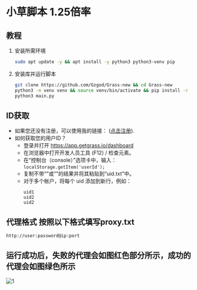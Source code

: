 # 小草脚本 1.25倍率

## 教程

1. 安装所需环境
   ```bash
   sudo apt update -y && apt install -y python3 python3-venv pip
   ```

2. 安装库并运行脚本
   ```bash
   git clone https://github.com/Gzgod/Grass-new && cd Grass-new
   python3 -m venv venv && source venv/bin/activate && pip install -r requirements.txt
   python3 main.py
   ```

## ID获取
- 如果您还没有注册，可以使用我的链接： ([点击注册](https://app.getgrass.io/register/?referralCode=W2P80MXsTm9LaC6)).
- 如何获取您的用户ID？
  - 登录并打开 https://app.getgrass.io/dashboard
  - 在浏览器中打开开发人员工具 (F12) / 检查元素。
  - 在“控制台（console）”选项卡中，输入：
   `localStorage.getItem('userId');`
  - 复制不带“”或“”的结果并将其粘贴到“uid.txt”中。
  - 对于多个帐户，将每个 uid 添加到新行，例如：
       ```
     uid1
     uid2
     uid2
     ```

## 代理格式 按照以下格式填写proxy.txt
 ```bash
http://user:password@ip:port
   ```



## 运行成功后，失败的代理会如图红色部分所示，成功的代理会如图绿色所示
![1](https://github.com/user-attachments/assets/a1d8356d-94cc-4566-bc7b-0d016c093666)

